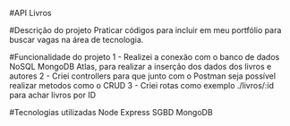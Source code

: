 #API Livros

#Descrição do projeto
Praticar códigos para incluir em meu portfólio para buscar vagas na área de tecnologia.

#Funcionalidade do projeto
1 - Realizei a conexão com o banco de dados NoSQL MongoDB Atlas, para realizar a inserção dos dados dos livros e autores
2 - Criei controllers para que junto com o Postman seja possível realizar metodos como o CRUD
3 - Criei rotas como exemplo ./livros/:id para achar livros por ID

#Tecnologias utilizadas
Node
Express
SGBD MongoDB